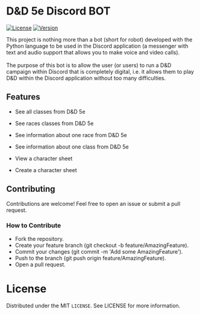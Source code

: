 # D&D 5e Discord BOT

[![License](https://img.shields.io/badge/license-MIT-green.svg)](https://opensource.org/licenses/MIT)
[![Version](https://img.shields.io/badge/version-1.0.0-blue.svg)](https://github.com/ovictorvasconcelos/dnd-bot/releases)

This project is nothing more than a bot (short for robot) developed with the Python language to be used in the Discord 
application (a messenger with text and audio support that allows you to make voice and video calls).
<br>
<br>
The purpose of this bot is to allow the user (or users) to run a D&D campaign within Discord that is completely digital, 
i.e. it allows them to play D&D within the Discord application without too many difficulties.

## Features

- See all classes from D&D 5e
- See races classes from D&D 5e
- See information about one race from D&D 5e
- See information about one class from D&D 5e

- View a character sheet
- Create a character sheet

## Contributing

Contributions are welcome! Feel free to open an issue or submit a pull request.

### How to Contribute

- Fork the repository.
- Create your feature branch (git checkout -b feature/AmazingFeature).
- Commit your changes (git commit -m 'Add some AmazingFeature').
- Push to the branch (git push origin feature/AmazingFeature).
- Open a pull request.

# License

Distributed under the MIT <code>LICENSE</code>. See LICENSE for more information.